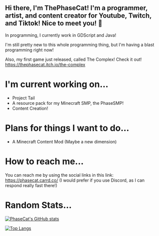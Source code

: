 ## Hi there, I'm ThePhaseCat! I'm a programmer, artist, and content creator for Youtube, Twitch, and Tiktok! Nice to meet you! 👋

In programming, I currently work in GDScript and Java!

I'm still pretty new to this whole programming thing, but I'm having a blast programming right now!

Also, my first game just released, called The Complex! Check it out!
https://thephasecat.itch.io/the-complex

# I'm current working on...
- Project Tail
- A resource pack for my Minecraft SMP, the PhaseSMP!
- Content Creation!

# Plans for things I want to do...
- A Minecraft Content Mod (Maybe a new dimension)

# How to reach me...
You can reach me by using the social links in this link: https://phasecat.carrd.co/
(I would prefer if you use Discord, as I can respond really fast there!)

# Random Stats...

[![PhaseCat's GitHub stats](https://github-readme-stats.vercel.app/api?username=thephasecat&show_icons=true&theme=tokyonight)](https://github.com/anuraghazra/github-readme-stats)

[![Top Langs](https://github-readme-stats.vercel.app/api/top-langs/?username=thephasecat&layout=compact&theme=tokyonight)](https://github.com/anuraghazra/github-readme-stats)
